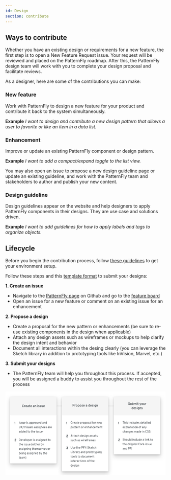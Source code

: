 ```yaml
---
id: Design
section: contribute
---
```


## Ways to contribute
Whether you have an existing design or requirements for a new feature, the first step is to open a New Feature Request issue. Your request will be reviewed and placed on the PatternFly roadmap. After this, the PatternFly design team will work with you to complete your design proposal and facilitate reviews.

As a designer, here are some of the contributions you can make:

### New feature
Work with PatternFly to design a new feature for your product and contribute it back to the system simultaneously.

__Example__
*I want to design and contribute a new design pattern that allows a user to favorite or like an item in a data list.*

### Enhancement
Improve or update an existing PatternFly component or design pattern.

__Example__
*I want to add a compact/expand toggle to the list view.*

You may also open an issue to propose a new design guideline page or update an existing guideline, and work with the PatternFly team and stakeholders to author and publish your new content.

### Design guideline
Design guidelines appear on the website and help designers to apply PatternFly components in their designs.  They are use case and solutions driven.

__Example__
*I want to add guidelines for how to apply labels and tags to organize objects.*

## Lifecycle

Before you begin the contribution process, follow [these guidelines](/get-started/designers) to get your environment setup.

Follow these steps and this [template format](https://documentcloud.adobe.com/link/track?uri=urn%3Aaaid%3Ascds%3AUS%3A28fd970d-8b77-4008-b598-b2f629bda589) to submit your designs:

__1. Create an issue__
  - Navigate to the [PatternFly page](https://github.com/patternfly) on Github and go to the [feature board](https://github.com/orgs/patternfly/projects/3)
  - Open an issue for a new feature or comment on an existing issue for an enhancement

__2. Propose a design__
  - Create a proposal for the new pattern or enhancements (be sure to re-use existing components in the design when applicable)
  - Attach any design assets such as wireframes or mockups to help clarify the design intent and behavior
  - Document all interactions within the desing clearly (you can leverage the Sketch library in addition to prototyping tools like InVision, Marvel, etc.)

__3. Submit your designs__
  - The PatternFly team will help you throughout this process. If accepted, you will be assigned a buddy to assist you throughout the rest of the process

![Design contribution lifecycle flowchart](./design-flowchart.png)
